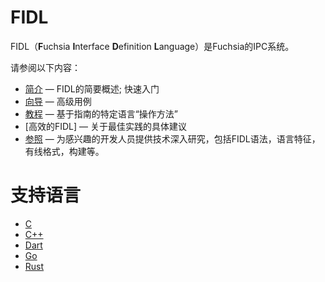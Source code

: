 # FIDL

<!--
FIDL (or "**F**uchsia **I**nterface **D**efinition **L**anguage) is the IPC system for Fuchsia.
-->
FIDL（**F**uchsia **I**nterface **D**efinition **L**anguage）是Fuchsia的IPC系统。

<!--
The following topics are presented:
-->
请参阅以下内容：

* [简介](intro/README.md) &mdash; FIDL的简要概述; 快速入门
* [向导](guides/README.md) &mdash; 高级用例
* [教程](tutorial/README.md) &mdash; 基于指南的特定语言“操作方法”
* [高效的FIDL] &mdash; 关于最佳实践的具体建议
* [参照](reference/README.md) &mdash; 为感兴趣的开发人员提供技术深入研究，包括FIDL语法，语言特征，有线格式，构建等。

# 支持语言

* [C](languages/c.md)
* [C++](languages/cpp.md)
* [Dart](languages/dart.md)
* [Go](languages/go.md)
* [Rust](languages/rust.md)

